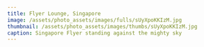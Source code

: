 ```yaml
---
title: Flyer Lounge, Singapore
image: /assets/photo_assets/images/fulls/sUyXpoKKIzM.jpg
thumbnail: /assets/photo_assets/images/thumbs/sUyXpoKKIzM.jpg
caption: Singapore Flyer standing against the mighty sky
---
```

